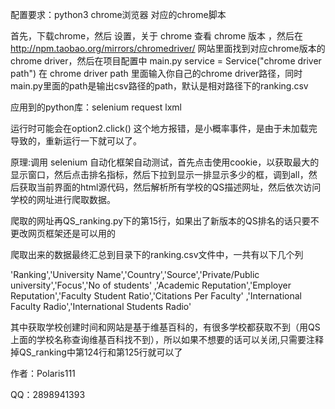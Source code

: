 配置要求：python3 chrome浏览器 对应的chrome脚本

首先，下载chrome，然后 设置，关于 chrome 查看 chrome 版本 ，然后在 http://npm.taobao.org/mirrors/chromedriver/ 网站里面找到对应chrome版本的chrome driver，然后在项目配置中 main.py service = Service("chrome driver path")  在 chrome driver path 里面输入你自己的chrome driver路径，同时main.py里面的path是输出csv路径的path，默认是相对路径下的ranking.csv

应用到的python库：selenium request lxml

运行时可能会在option2.click() 这个地方报错，是小概率事件，是由于未加载完导致的，重新运行一下就可以了。

原理:调用 selenium 自动化框架自动测试，首先点击使用cookie，以获取最大的显示窗口，然后点击排名指标，然后下拉到显示一排显示多少的框，调到all，然后获取当前界面的html源代码，然后解析所有学校的QS描述网址，然后依次访问学校的网址进行爬取数据。

爬取的网址再QS_ranking.py下的第15行，如果出了新版本的QS排名的话只要不更改网页框架还是可以用的

爬取出来的数据最终汇总到目录下的ranking.csv文件中，一共有以下几个列

'Ranking','University Name','Country','Source','Private/Public university','Focus','No of students'
                 ,'Academic Reputation','Employer Reputation','Faculty Student Ratio','Citations Per Faculty'
                 ,'International Faculty Radio','International Students Radio'

其中获取学校创建时间和网站是基于维基百科的，有很多学校都获取不到（用QS上面的学校名称查询维基百科找不到），所以如果不想要的话可以关闭,只需要注释掉QS_ranking中第124行和第125行就可以了

作者：Polaris111

QQ：2898941393
